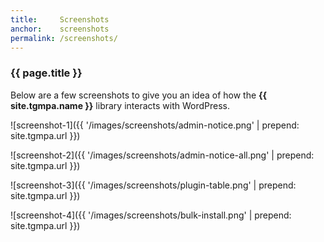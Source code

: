 ```yaml
---
title:     Screenshots
anchor:    screenshots
permalink: /screenshots/
---
```


### {{ page.title }}

Below are a few screenshots to give you an idea of how the **{{ site.tgmpa.name }}** library interacts with WordPress.

![screenshot-1]({{ '/images/screenshots/admin-notice.png' | prepend: site.tgmpa.url }})

![screenshot-2]({{ '/images/screenshots/admin-notice-all.png' | prepend: site.tgmpa.url }})

![screenshot-3]({{ '/images/screenshots/plugin-table.png' | prepend: site.tgmpa.url }})

![screenshot-4]({{ '/images/screenshots/bulk-install.png' | prepend: site.tgmpa.url }})
